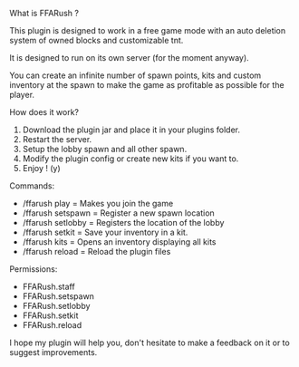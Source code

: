 What is FFARush ?

This plugin is designed to work in a free game mode with an auto deletion system of owned blocks and customizable tnt.

It is designed to run on its own server (for the moment anyway).

You can create an infinite number of spawn points, kits and custom inventory at the spawn to make the game as profitable as possible for the player.

How does it work?

1. Download the plugin jar and place it in your plugins folder.
2. Restart the server.
3. Setup the lobby spawn and all other spawn.
4. Modify the plugin config or create new kits if you want to.
5. Enjoy ! (y)

Commands:
- /ffarush play = Makes you join the game
- /ffarush setspawn <SpawnName> = Register a new spawn location
- /ffarush setlobby = Registers the location of the lobby
- /ffarush setkit <KitName> = Save your inventory in a kit.
- /ffarush kits = Opens an inventory displaying all kits
- /ffarush reload = Reload the plugin files

Permissions:
- FFARush.staff
- FFARush.setspawn
- FFARush.setlobby
- FFARush.setkit
- FFARush.reload

I hope my plugin will help you, don't hesitate to make a feedback on it or to suggest improvements.
